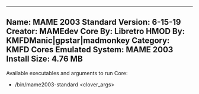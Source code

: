 -----------------------
Name: MAME 2003 Standard
Version: 6-15-19
Creator: MAMEdev
Core By: Libretro
HMOD By: KMFDManic|gpstar|madmonkey
Category: KMFD Cores
Emulated System: MAME 2003
Install Size: 4.76 MB
-----------------------
Available executables and arguments to run Core:
- /bin/mame2003-standard <rom> <clover_args>
